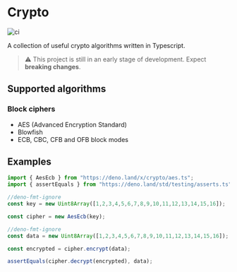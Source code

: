# Crypto

![ci](https://github.com/aykxt/crypto/workflows/ci/badge.svg)

A collection of useful crypto algorithms written in Typescript.

> ⚠ This project is still in an early stage of development. Expect **breaking
> changes**.

## Supported algorithms

### Block ciphers

- AES (Advanced Encryption Standard)
- Blowfish
- ECB, CBC, CFB and OFB block modes

## Examples

```ts
import { AesEcb } from "https://deno.land/x/crypto/aes.ts";
import { assertEquals } from "https://deno.land/std/testing/asserts.ts";

//deno-fmt-ignore
const key = new Uint8Array([1,2,3,4,5,6,7,8,9,10,11,12,13,14,15,16]);

const cipher = new AesEcb(key);

//deno-fmt-ignore
const data = new Uint8Array([1,2,3,4,5,6,7,8,9,10,11,12,13,14,15,16]);

const encrypted = cipher.encrypt(data);

assertEquals(cipher.decrypt(encrypted), data);
```
